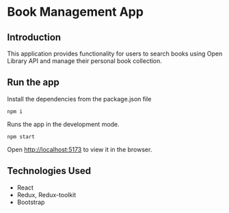 # Book Management App

## Introduction

This application provides functionality for users to search books using Open Library API and manage their personal book
collection.

## Run the app

Install the dependencies from the package.json file

`npm i`

Runs the app in the development mode.

`npm start`

Open [http://localhost:5173](http://localhost:5173) to view it in the browser.

## Technologies Used

- React
- Redux, Redux-toolkit
- Bootstrap
